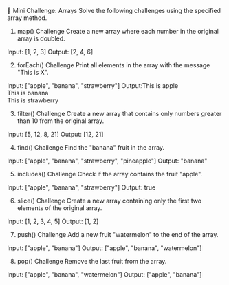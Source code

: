 🧠 Mini Challenge: Arrays
Solve the following challenges using the specified array method.

1. map() Challenge
Create a new array where each number in the original array is doubled.

Input: [1, 2, 3]
Output: [2, 4, 6]

2. forEach() Challenge
Print all elements in the array with the message "This is X".

Input: ["apple", "banana", "strawberry"]
Output:This is apple  
This is banana  
This is strawberry

3. filter() Challenge
Create a new array that contains only numbers greater than 10 from the original array.

Input: [5, 12, 8, 21]
Output: [12, 21]

4. find() Challenge
Find the "banana" fruit in the array.

Input: ["apple", "banana", "strawberry", "pineapple"]
Output: "banana"

5. includes() Challenge
Check if the array contains the fruit "apple".

Input: ["apple", "banana", "strawberry"]
Output: true

6. slice() Challenge
Create a new array containing only the first two elements of the original array.

Input: [1, 2, 3, 4, 5]
Output: [1, 2]

7. push() Challenge
Add a new fruit "watermelon" to the end of the array.

Input: ["apple", "banana"]
Output: ["apple", "banana", "watermelon"]

8. pop() Challenge
Remove the last fruit from the array.

Input: ["apple", "banana", "watermelon"]
Output: ["apple", "banana"]

